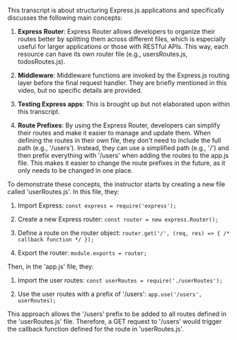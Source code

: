 This transcript is about structuring Express.js applications and specifically discusses the following main concepts:

1. **Express Router**: Express Router allows developers to organize their routes better by splitting them across different files, which is especially useful for larger applications or those with RESTful APIs. This way, each resource can have its own router file (e.g., usersRoutes.js, todosRoutes.js). 

2. **Middleware**: Middleware functions are invoked by the Express.js routing layer before the final request handler. They are briefly mentioned in this video, but no specific details are provided.

3. **Testing Express apps**: This is brought up but not elaborated upon within this transcript.

4. **Route Prefixes**: By using the Express Router, developers can simplify their routes and make it easier to manage and update them. When defining the routes in their own file, they don't need to include the full path (e.g., '/users'). Instead, they can use a simplified path (e.g., '/') and then prefix everything with '/users' when adding the routes to the app.js file. This makes it easier to change the route prefixes in the future, as it only needs to be changed in one place.

To demonstrate these concepts, the instructor starts by creating a new file called 'userRoutes.js'. In this file, they:

1. Import Express: `const express = require('express');`

2. Create a new Express router: `const router = new express.Router();`

3. Define a route on the router object: `router.get('/', (req, res) => { /* callback function */ });`

4. Export the router: `module.exports = router;`

Then, in the 'app.js' file, they:

1. Import the user routes: `const userRoutes = require('./userRoutes');`

2. Use the user routes with a prefix of '/users': `app.use('/users', userRoutes);`

This approach allows the '/users' prefix to be added to all routes defined in the 'userRoutes.js' file. Therefore, a GET request to '/users' would trigger the callback function defined for the route in 'userRoutes.js'.
